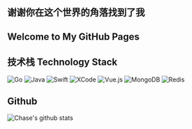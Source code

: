 <!--
**ssuxue/ssuxue** is a ✨ _special_ ✨ repository because its `README.md` (this file) appears on your GitHub profile.

Here are some ideas to get you started:

- 🔭 I’m currently working on ...
- 🌱 I’m currently learning ...
- 👯 I’m looking to collaborate on ...
- 🤔 I’m looking for help with ...
- 💬 Ask me about ...
- 📫 How to reach me: ...
- 😄 Pronouns: ...
- ⚡ Fun fact: ...
-->
## 谢谢你在这个世界的角落找到了我
## Welcome to My GitHub Pages

## 技术栈 Technology Stack
![Go](https://img.shields.io/badge/-Go-FF69B4?style=for-the-badge&logo=go&logoColor=00ADD8)
![Java](https://img.shields.io/badge/-Java-orange?style=for-the-badge&logo=java&logoColor=FFFFFF)
![Swift](https://img.shields.io/badge/-Swift-FA7343?style=for-the-badge&logo=swift&logoColor=FFFFFF)
![XCode](https://img.shields.io/badge/-XCode-1575F9?style=for-the-badge&logo=xcodeDB2C20)
![Vue.js](https://img.shields.io/badge/-Vue.js-%232c3e50?style=for-the-badge&logo=Vue.js)
![MongoDB](https://img.shields.io/badge/-MongoDB-47A248?style=for-the-badge&logo=mongodb&logoColor=FFFFFF)
![Redis](https://img.shields.io/badge/-Redis-DB2C20?style=for-the-badge&logo=redis&logoColor=FFFFFF)

## Github
![Chase's github stats](https://github-readme-stats.vercel.app/api?username=chase&show_icons=true&theme=cobalt)
